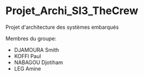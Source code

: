 # Projet_Archi_SI3_TheCrew
Projet d'architecture des systèmes embarqués

Membres du groupe:

- DJAMOURA Smith
- KOFFI Paul
- NABAGOU Djotiham
- LEG Amine
